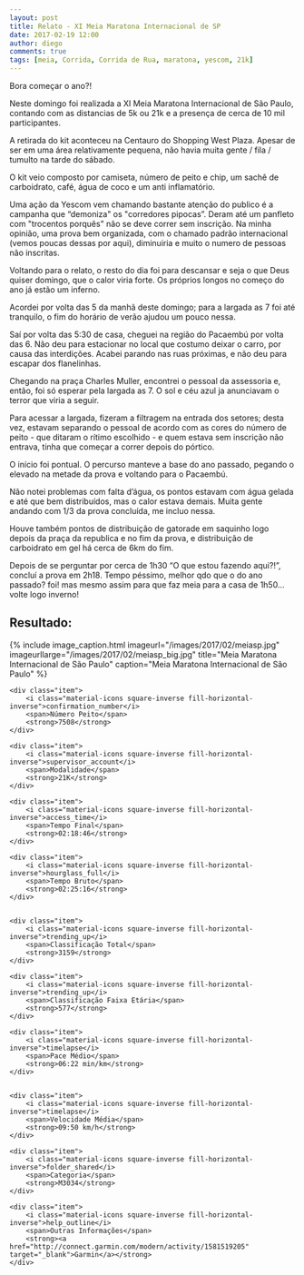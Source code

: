 ```yaml
---
layout: post
title: Relato - XI Meia Maratona Internacional de SP
date: 2017-02-19 12:00
author: diego
comments: true
tags: [meia, Corrida, Corrida de Rua, maratona, yescom, 21k]
---
```


Bora começar o ano?! 

Neste domingo foi realizada a XI Meia Maratona Internacional de São Paulo, contando com as distancias de 5k ou 21k e a presença de cerca de 10 mil participantes.

A retirada do kit aconteceu na Centauro do Shopping West Plaza. Apesar de ser em uma área relativamente pequena, não havia muita gente / fila / tumulto na tarde do sábado. 

O kit veio composto por camiseta, número de peito e chip, um sachê de carboidrato, café, água de coco e um anti inflamatório.

Uma ação da Yescom vem chamando bastante atenção do publico é a campanha que “demoniza" os "corredores pipocas”. Deram até um panfleto com "trocentos porquês" não se deve correr sem inscrição. Na minha opinião, uma prova bem organizada, com o chamado padrão internacional (vemos poucas dessas por aqui), diminuiria e muito o numero de pessoas não inscritas.

Voltando para o relato, o resto do dia foi para descansar e seja o que Deus quiser domingo, que o calor viria forte. Os próprios longos no começo do ano já estão um inferno.

Acordei por volta das 5 da manhã deste domingo; para a largada as 7 foi até tranquilo, o fim do horário de verão ajudou um pouco nessa.

Saí por volta das 5:30 de casa, cheguei na região do Pacaembú por volta das 6. Não deu para estacionar no local que costumo deixar o carro, por causa das interdições. Acabei parando nas ruas próximas, e não deu para escapar dos flanelinhas. 

Chegando na praça Charles Muller, encontrei o pessoal da assessoria e, então, foi só esperar pela largada as 7. O sol e céu azul ja anunciavam o terror que viria a seguir.

Para acessar a largada, fizeram a filtragem na entrada dos setores; desta vez, estavam separando o pessoal de acordo com as cores do número de peito - que ditaram o rítimo escolhido - e quem estava sem inscrição não entrava, tinha que começar a correr depois do pórtico.

O início foi pontual. O percurso manteve a base do ano passado, pegando o elevado na metade da prova e voltando para o Pacaembú.

Não notei problemas com falta d’água, os pontos estavam com água gelada e até que bem distribuídos, mas o calor estava demais. Muita gente andando com 1/3 da prova concluída, me incluo nessa.

Houve também pontos de distribuição de gatorade em saquinho logo depois da praça da republica e no fim da prova, e distribuição de carboidrato em gel há cerca de 6km do fim.

Depois de se perguntar por cerca de 1h30 “O que estou fazendo aqui?!”, concluí a prova em 2h18. Tempo péssimo, melhor qdo que o do ano passado? foi! mas mesmo assim para que faz meia para a casa de 1h50… volte logo inverno! 

## Resultado:


<div class="row">

<div class="col-md-4">
{% include image_caption.html imageurl="/images/2017/02/meiasp.jpg" imageurllarge="/images/2017/02/meiasp_big.jpg" title="Meia Maratona Internacional de São Paulo" caption="Meia Maratona Internacional de São Paulo" %}
</div>

<div class="iconos clearfix col-md-8">

	<div class="item">
		<i class="material-icons square-inverse fill-horizontal-inverse">confirmation_number</i>
		<span>Número Peito</span>
		<strong>7508</strong>
	</div>

	<div class="item">
		<i class="material-icons square-inverse fill-horizontal-inverse">supervisor_account</i>
		<span>Modalidade</span>
		<strong>21K</strong>
	</div>

	<div class="item">
		<i class="material-icons square-inverse fill-horizontal-inverse">access_time</i>
		<span>Tempo Final</span>
		<strong>02:18:46</strong>
	</div>

	<div class="item">
		<i class="material-icons square-inverse fill-horizontal-inverse">hourglass_full</i>
		<span>Tempo Bruto</span>
		<strong>02:25:16</strong>
	</div>


	<div class="item">
		<i class="material-icons square-inverse fill-horizontal-inverse">trending_up</i>
		<span>Classificação Total</span>
		<strong>3159</strong>
	</div>

	<div class="item">
		<i class="material-icons square-inverse fill-horizontal-inverse">trending_up</i>
		<span>Classificação Faixa Etária</span>
		<strong>577</strong>
	</div>

	<div class="item">
		<i class="material-icons square-inverse fill-horizontal-inverse">timelapse</i>
		<span>Pace Médio</span>
		<strong>06:22 min/km</strong>
	</div>


	<div class="item">
		<i class="material-icons square-inverse fill-horizontal-inverse">timelapse</i>
		<span>Velocidade Média</span>
		<strong>09:50 km/h</strong>
	</div>

	<div class="item">
		<i class="material-icons square-inverse fill-horizontal-inverse">folder_shared</i>
		<span>Categoria</span>
		<strong>M3034</strong>
	</div>

	<div class="item">
		<i class="material-icons square-inverse fill-horizontal-inverse">help_outline</i>
		<span>Outras Informações</span>
		<strong><a href="http://connect.garmin.com/modern/activity/1581519205" target="_blank">Garmin</a></strong>
	</div>

</div>
</div>
